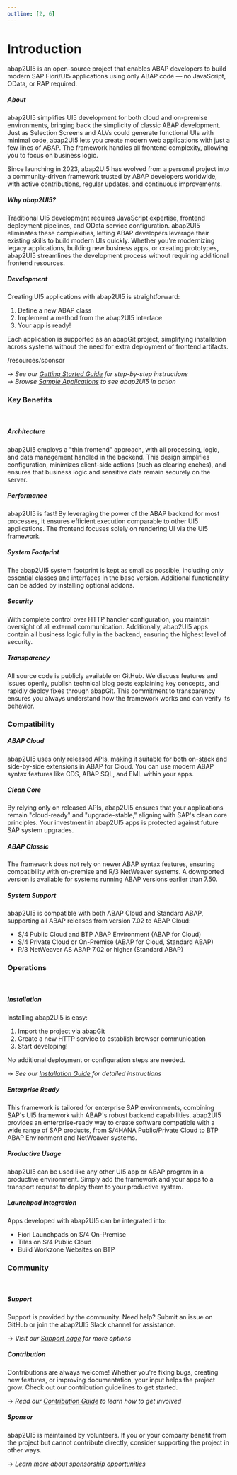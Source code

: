 ```yaml
---
outline: [2, 6]
---
```

# Introduction

abap2UI5 is an open-source project that enables ABAP developers to build modern SAP Fiori/UI5 applications using only ABAP code — no JavaScript, OData, or RAP required.

##### About
abap2UI5 simplifies UI5 development for both cloud and on-premise environments, bringing back the simplicity of classic ABAP development. Just as Selection Screens and ALVs could generate functional UIs with minimal code, abap2UI5 lets you create modern web applications with just a few lines of ABAP. The framework handles all frontend complexity, allowing you to focus on business logic.

Since launching in 2023, abap2UI5 has evolved from a personal project into a community-driven framework trusted by ABAP developers worldwide, with active contributions, regular updates, and continuous improvements.

##### Why abap2UI5?
Traditional UI5 development requires JavaScript expertise, frontend deployment pipelines, and OData service configuration. abap2UI5 eliminates these complexities, letting ABAP developers leverage their existing skills to build modern UIs quickly. Whether you're modernizing legacy applications, building new business apps, or creating prototypes, abap2UI5 streamlines the development process without requiring additional frontend resources.

##### Development
Creating UI5 applications with abap2UI5 is straightforward:
1. Define a new ABAP class
2. Implement a method from the abap2UI5 interface
3. Your app is ready!

Each application is supported as an abapGit project, simplifying installation across systems without the need for extra deployment of frontend artifacts.

/resources/sponsor

→ *See our [Getting Started Guide](/get_started/quickstart) for step-by-step instructions*  
→ *Browse [Sample Applications](/get_started/samples) to see abap2UI5 in action*

### Key Benefits
<br>

##### Architecture
abap2UI5 employs a "thin frontend" approach, with all processing, logic, and data management handled in the backend. This design simplifies configuration, minimizes client-side actions (such as clearing caches), and ensures that business logic and sensitive data remain securely on the server.

##### Performance
abap2UI5 is fast! By leveraging the power of the ABAP backend for most processes, it ensures efficient execution comparable to other UI5 applications. The frontend focuses solely on rendering UI via the UI5 framework.

##### System Footprint
The abap2UI5 system footprint is kept as small as possible, including only essential classes and interfaces in the base version. Additional functionality can be added by installing optional addons.

##### Security
With complete control over HTTP handler configuration, you maintain oversight of all external communication. Additionally, abap2UI5 apps contain all business logic fully in the backend, ensuring the highest level of security.

##### Transparency
All source code is publicly available on GitHub. We discuss features and issues openly, publish technical blog posts explaining key concepts, and rapidly deploy fixes through abapGit. This commitment to transparency ensures you always understand how the framework works and can verify its behavior.

### Compatibility

##### ABAP Cloud
abap2UI5 uses only released APIs, making it suitable for both on-stack and side-by-side extensions in ABAP for Cloud. You can use modern ABAP syntax features like CDS, ABAP SQL, and EML within your apps.

##### Clean Core
By relying only on released APIs, abap2UI5 ensures that your applications remain "cloud-ready" and "upgrade-stable," aligning with SAP's clean core principles. Your investment in abap2UI5 apps is protected against future SAP system upgrades.

##### ABAP Classic
The framework does not rely on newer ABAP syntax features, ensuring compatibility with on-premise and R/3 NetWeaver systems. A downported version is available for systems running ABAP versions earlier than 7.50.

##### System Support
abap2UI5 is compatible with both ABAP Cloud and Standard ABAP, supporting all ABAP releases from version 7.02 to ABAP Cloud:
* S/4 Public Cloud and BTP ABAP Environment (ABAP for Cloud)
* S/4 Private Cloud or On-Premise (ABAP for Cloud, Standard ABAP)
* R/3 NetWeaver AS ABAP 7.02 or higher (Standard ABAP)

### Operations
<br>

##### Installation
Installing abap2UI5 is easy:
1. Import the project via abapGit
2. Create a new HTTP service to establish browser communication
3. Start developing!

No additional deployment or configuration steps are needed.

→ *See our [Installation Guide](/get_started/quickstart) for detailed instructions*

##### Enterprise Ready
This framework is tailored for enterprise SAP environments, combining SAP's UI5 framework with ABAP's robust backend capabilities. abap2UI5 provides an enterprise-ready way to create software compatible with a wide range of SAP products, from S/4HANA Public/Private Cloud to BTP ABAP Environment and NetWeaver systems.

##### Productive Usage
abap2UI5 can be used like any other UI5 app or ABAP program in a productive environment. Simply add the framework and your apps to a transport request to deploy them to your productive system.

##### Launchpad Integration
Apps developed with abap2UI5 can be integrated into:
* Fiori Launchpads on S/4 On-Premise
* Tiles on S/4 Public Cloud
* Build Workzone Websites on BTP

### Community
<br>

##### Support
Support is provided by the community. Need help? Submit an issue on GitHub or join the abap2UI5 Slack channel for assistance.

→ *Visit our [Support page](/resources/support) for more options*

##### Contribution
Contributions are always welcome! Whether you're fixing bugs, creating new features, or improving documentation, your input helps the project grow. Check out our contribution guidelines to get started.

→ *Read our [Contribution Guide](/resources/contribution) to learn how to get involved*

##### Sponsor
abap2UI5 is maintained by volunteers. If you or your company benefit from the project but cannot contribute directly, consider supporting the project in other ways.

→ *Learn more about [sponsorship opportunities](/resources/sponsor)*
